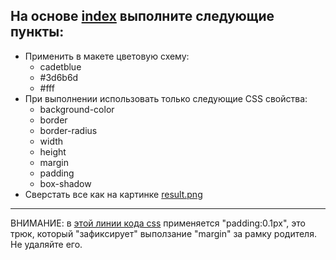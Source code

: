 ## На основе [index](./index.html) выполните следующие пункты:

* Применить в макете цветовую схему:
  *  cadetblue
  *  #3d6b6d
  *  #fff
* При выполнении использовать только следующие CSS свойства:
  *  background-color
  *  border
  *  border-radius
  *  width
  *  height
  *  margin
  *  padding
  *  box-shadow
* Сверстать все как на картинке [result.png](./result.png)
  
---
ВНИМАНИЕ: в [этой линии кода css](./index.html#L14) применяется "padding:0.1px", это трюк, который "зафиксирует" выползание "margin" за рамку родителя. Не удаляйте его.  
